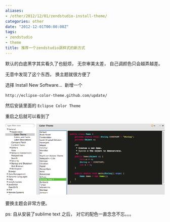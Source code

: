 ```yaml
---
aliases:
- /other/2012/12/01/zendstudio-install-theme/
categories: other
date: "2012-12-01T00:00:00Z"
tags:
- zendstudio
- theme
title: 推荐一个zendstudio调样式的新方式
---
```


默认的白底黑字其实看久了也挺烦， 无奈审美太差， 自己调颜色只会越弄越差。
<!--more-->

无意中发现了这个东西， 换主题就很方便了

选择 Install New Software…  新增一个

`http://eclipse-color-theme.github.com/update/`

然后安装里面的 `Eclipse Color Theme`

重启之后就可以看到了

![Snip20121201_21 5](/assets/images/2012/12/Snip20121201_21.png "Snip20121201_21.png")

要换主题会非常方便。

ps: 自从安装了sublime text 之后， 对它的配色一直念念不忘。。。
